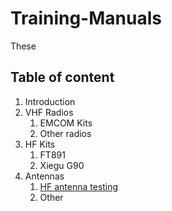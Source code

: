 # Training-Manuals

These 

## Table of content

1. Introduction
2. VHF Radios
	1. EMCOM Kits
	2. Other radios
3. HF Kits
	1. FT891
	2. Xiegu G90
4. Antennas
	1. [HF antenna testing](./Antennas/2024-11-24)
	2. Other